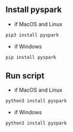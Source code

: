 ## Install pyspark
- if MacOS and Linux
```bash
pip3 install pyspark
```
- if Windows
```bash
pip install pyspark
```
## Run script
- if MacOS and Linux
```bash
python3 install pyspark
```
- if Windows
```bash
python3 install pyspark
```
